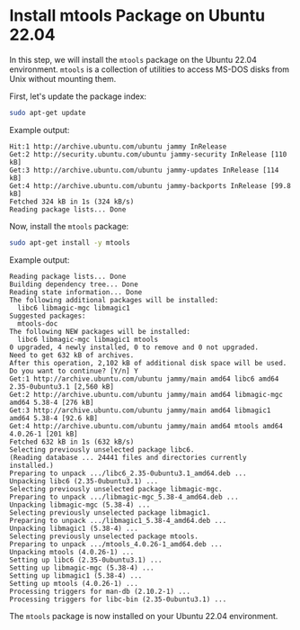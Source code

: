 # Install mtools Package on Ubuntu 22.04

In this step, we will install the `mtools` package on the Ubuntu 22.04 environment. `mtools` is a collection of utilities to access MS-DOS disks from Unix without mounting them.

First, let's update the package index:

```bash
sudo apt-get update
```

Example output:

```
Hit:1 http://archive.ubuntu.com/ubuntu jammy InRelease
Get:2 http://security.ubuntu.com/ubuntu jammy-security InRelease [110 kB]
Get:3 http://archive.ubuntu.com/ubuntu jammy-updates InRelease [114 kB]
Get:4 http://archive.ubuntu.com/ubuntu jammy-backports InRelease [99.8 kB]
Fetched 324 kB in 1s (324 kB/s)
Reading package lists... Done
```

Now, install the `mtools` package:

```bash
sudo apt-get install -y mtools
```

Example output:

```
Reading package lists... Done
Building dependency tree... Done
Reading state information... Done
The following additional packages will be installed:
  libc6 libmagic-mgc libmagic1
Suggested packages:
  mtools-doc
The following NEW packages will be installed:
  libc6 libmagic-mgc libmagic1 mtools
0 upgraded, 4 newly installed, 0 to remove and 0 not upgraded.
Need to get 632 kB of archives.
After this operation, 2,102 kB of additional disk space will be used.
Do you want to continue? [Y/n] Y
Get:1 http://archive.ubuntu.com/ubuntu jammy/main amd64 libc6 amd64 2.35-0ubuntu3.1 [2,560 kB]
Get:2 http://archive.ubuntu.com/ubuntu jammy/main amd64 libmagic-mgc amd64 5.38-4 [276 kB]
Get:3 http://archive.ubuntu.com/ubuntu jammy/main amd64 libmagic1 amd64 5.38-4 [92.6 kB]
Get:4 http://archive.ubuntu.com/ubuntu jammy/main amd64 mtools amd64 4.0.26-1 [201 kB]
Fetched 632 kB in 1s (632 kB/s)
Selecting previously unselected package libc6.
(Reading database ... 24441 files and directories currently installed.)
Preparing to unpack .../libc6_2.35-0ubuntu3.1_amd64.deb ...
Unpacking libc6 (2.35-0ubuntu3.1) ...
Selecting previously unselected package libmagic-mgc.
Preparing to unpack .../libmagic-mgc_5.38-4_amd64.deb ...
Unpacking libmagic-mgc (5.38-4) ...
Selecting previously unselected package libmagic1.
Preparing to unpack .../libmagic1_5.38-4_amd64.deb ...
Unpacking libmagic1 (5.38-4) ...
Selecting previously unselected package mtools.
Preparing to unpack .../mtools_4.0.26-1_amd64.deb ...
Unpacking mtools (4.0.26-1) ...
Setting up libc6 (2.35-0ubuntu3.1) ...
Setting up libmagic-mgc (5.38-4) ...
Setting up libmagic1 (5.38-4) ...
Setting up mtools (4.0.26-1) ...
Processing triggers for man-db (2.10.2-1) ...
Processing triggers for libc-bin (2.35-0ubuntu3.1) ...
```

The `mtools` package is now installed on your Ubuntu 22.04 environment.
